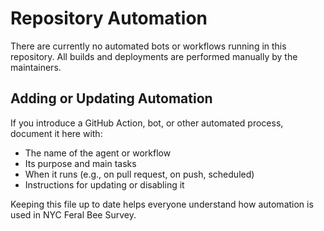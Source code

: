 # Repository Automation

There are currently no automated bots or workflows running in this repository. All builds and deployments are performed manually by the maintainers.

## Adding or Updating Automation

If you introduce a GitHub Action, bot, or other automated process, document it here with:

- The name of the agent or workflow
- Its purpose and main tasks
- When it runs (e.g., on pull request, on push, scheduled)
- Instructions for updating or disabling it

Keeping this file up to date helps everyone understand how automation is used in NYC Feral Bee Survey.
